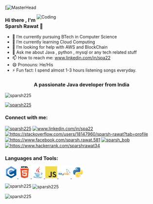 [![MasterHead](https://mir-s3-cdn-cf.behance.net/projects/max_808/6dc5de68097599.Y3JvcCwzNzI5LDI5MTcsNjM2LDA.jpg)




<img align="right" alt="Coding" width="400" src="https://cdn.dribbble.com/users/1162077/screenshots/3848914/programmer.gif">




### Hi there , I'm Sparsh Rawat 👋

- 🔭 I’m currently pursuing BTech in Computer Science
- 🌱 I’m currently learning Cloud Computing
- 🤔 I’m looking for help with AWS and BlockChain
- 💬 Ask me about Java , python , mysql  or any tech related stuff
- 📫 How to reach me: www.linkedin.com/in/spa22
- 😄 Pronouns: He/His
- ⚡ Fun fact: I spend almost 1-3 hours listening songs everyday.





<h3 align="center">A passionate Java developer from India</h3>

<p align="left"> <img src="https://komarev.com/ghpvc/?username=sparsh225&label=Profile%20views&color=0e75b6&style=flat" alt="sparsh225" /> </p>

<p align="left"> <a href="https://twitter.com/sparsh225" target="blank"><img src="https://img.shields.io/twitter/follow/sparsh225?logo=twitter&style=for-the-badge" alt="sparsh225" /></a> </p>

<h3 align="left">Connect with me:</h3>
<p align="left">
<a href="https://twitter.com/sparsh225" target="blank"><img align="center" src="https://raw.githubusercontent.com/rahuldkjain/github-profile-readme-generator/master/src/images/icons/Social/twitter.svg" alt="sparsh225" height="30" width="40" /></a>
<a href="https://linkedin.com/in/www.linkedin.com/in/spa22" target="blank"><img align="center" src="https://raw.githubusercontent.com/rahuldkjain/github-profile-readme-generator/master/src/images/icons/Social/linked-in-alt.svg" alt="www.linkedin.com/in/spa22" height="30" width="40" /></a>
<a href="https://stackoverflow.com/users/https://stackoverflow.com/users/18147960/sparsh-rawat?tab=profile" target="blank"><img align="center" src="https://raw.githubusercontent.com/rahuldkjain/github-profile-readme-generator/master/src/images/icons/Social/stack-overflow.svg" alt="https://stackoverflow.com/users/18147960/sparsh-rawat?tab=profile" height="30" width="40" /></a>
<a href="https://fb.com/https://www.facebook.com/sparsh.rawat.581" target="blank"><img align="center" src="https://raw.githubusercontent.com/rahuldkjain/github-profile-readme-generator/master/src/images/icons/Social/facebook.svg" alt="https://www.facebook.com/sparsh.rawat.581" height="30" width="40" /></a>
<a href="https://instagram.com/sparsh_bob" target="blank"><img align="center" src="https://raw.githubusercontent.com/rahuldkjain/github-profile-readme-generator/master/src/images/icons/Social/instagram.svg" alt="sparsh_bob" height="30" width="40" /></a>
<a href="https://www.hackerrank.com/https://www.hackerrank.com/sparshrawat34" target="blank"><img align="center" src="https://raw.githubusercontent.com/rahuldkjain/github-profile-readme-generator/master/src/images/icons/Social/hackerrank.svg" alt="https://www.hackerrank.com/sparshrawat34" height="30" width="40" /></a>
</p>

<h3 align="left">Languages and Tools:</h3>
<p align="left"> <a href="https://www.cprogramming.com/" target="_blank" rel="noreferrer"> <img src="https://raw.githubusercontent.com/devicons/devicon/master/icons/c/c-original.svg" alt="c" width="40" height="40"/> </a> <a href="https://www.w3.org/html/" target="_blank" rel="noreferrer"> <img src="https://raw.githubusercontent.com/devicons/devicon/master/icons/html5/html5-original-wordmark.svg" alt="html5" width="40" height="40"/> </a> <a href="https://www.java.com" target="_blank" rel="noreferrer"> <img src="https://raw.githubusercontent.com/devicons/devicon/master/icons/java/java-original.svg" alt="java" width="40" height="40"/> </a> <a href="https://developer.mozilla.org/en-US/docs/Web/JavaScript" target="_blank" rel="noreferrer"> <img src="https://raw.githubusercontent.com/devicons/devicon/master/icons/javascript/javascript-original.svg" alt="javascript" width="40" height="40"/> </a> <a href="https://www.mysql.com/" target="_blank" rel="noreferrer"> <img src="https://raw.githubusercontent.com/devicons/devicon/master/icons/mysql/mysql-original-wordmark.svg" alt="mysql" width="40" height="40"/> </a> <a href="https://www.python.org" target="_blank" rel="noreferrer"> <img src="https://raw.githubusercontent.com/devicons/devicon/master/icons/python/python-original.svg" alt="python" width="40" height="40"/> </a> </p>

<p><img align="left" src="https://github-readme-stats.vercel.app/api/top-langs?username=sparsh225&show_icons=true&locale=en&layout=compact" alt="sparsh225" /></p>

<p>&nbsp;<img align="center" src="https://github-readme-stats.vercel.app/api?username=sparsh225&show_icons=true&locale=en" alt="sparsh225" /></p>

<p><img align="center" src="https://github-readme-streak-stats.herokuapp.com/?user=sparsh225&" alt="sparsh225" /></p>
